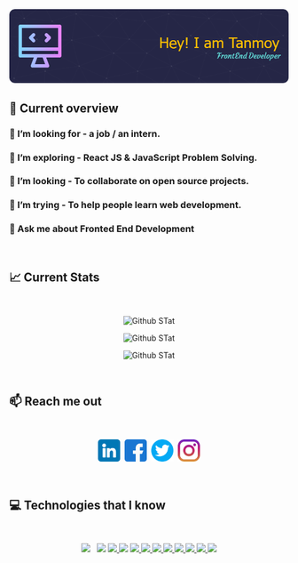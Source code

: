 <a href="https://www.linkedin.com/in/tnmy-srkr/">
<img src="https://raw.githubusercontent.com/mr-tnmy-srkr/mr-tnmy-srkr/main/images/github-header-image.png" />
</a>

## :eyes: Current overview

### 🔭 I’m looking for - a job / an intern.

### 🌱 I’m exploring - **React JS & JavaScript Problem Solving**.

### 👯 I’m looking - To collaborate on open source projects.

### 🤔 I’m trying - To help people learn web development.

### 💬 Ask me about **Fronted End Development**

<br />

## :chart_with_upwards_trend: Current Stats

<br />
<div>
<p align="center">
    <img  src="https://github-readme-streak-stats.herokuapp.com?user=mr-tnmy-srkr&theme=transparent&date_format=j%20M%5B%20Y%5D"   alt="Github STat"/>
  </p>

  <p align="center">
<img  src="https://github-readme-stats.vercel.app/api/top-langs?username=mr-tnmy-srkr&theme=transparent&show_icons=true&locale=en&layout=compact"   alt="Github STat" />
</p>
 <p align="center">
<img  src="https://github-readme-stats.vercel.app/api?username=mr-tnmy-srkr&show_icons=true&theme=transparent&date_format=j%20M%5B%20Y%5D"  alt="Github STat"/>
  </p>
</div>

<br/> 


## :mailbox: Reach me out

<br />

<p align="center">
<!--  -->
<a href="https://www.linkedin.com/in/tnmy-srkr/" target="blank"><img  src="https://raw.githubusercontent.com/mr-tnmy-srkr/mr-tnmy-srkr/main/images/logo/linkedin.png" alt="TanmoySarkar" height=40 width="40" /></a>&nbsp
<a href="https://www.facebook.com/mr.tnmy.srkr/" target="blank"><img  src="https://raw.githubusercontent.com/mr-tnmy-srkr/mr-tnmy-srkr/main/images/logo/facebook.png" alt="TanmoySarkar.09" height=40 width="40" /></a>&nbsp&nbsp<a href="https://twitter.com/tnmy_srkr" target="blank"><img  src="https://raw.githubusercontent.com/mr-tnmy-srkr/mr-tnmy-srkr/main/images/logo/twitter.png" alt="TanmoySarkar09" height=40 width="40" /></a>&nbsp&nbsp<a href="https://www.instagram.com/tnmy.srkr/" target="blank"><img  src="https://raw.githubusercontent.com/mr-tnmy-srkr/mr-tnmy-srkr/main/images/logo/instagram.png" alt="TanmoySarkar" height=40 width="40" /></a>

</p>

<br />

## :computer: Technologies that I know

<br>

<p align="center">
  <!-- <a href=""> -->
    <img src="https://skillicons.dev/icons?i=html" />
  <!-- </a> -->
  &nbsp
  <!-- <a href=""> -->
    <img src="https://skillicons.dev/icons?i=css" />
  <!-- </a> -->
  <a href="https://tailwindcss.com/">
    <img src="https://skillicons.dev/icons?i=tailwind" />
  </a>
  <!-- <a href=""> -->
    <img src="https://skillicons.dev/icons?i=js" />
  <!-- </a> -->
  <a href="https://react.dev/">
    <img src="https://skillicons.dev/icons?i=react" />
  </a>
  <a href="https://firebase.google.com/">
    <img src="https://skillicons.dev/icons?i=firebase" />
  </a>
  <a href="https://nodejs.org/en">
    <img src="https://skillicons.dev/icons?i=nodejs" />
  </a>
  <a href="https://expressjs.com/">
    <img src="https://skillicons.dev/icons?i=expressjs" />
  </a>
  <a href="https://www.mongodb.com/">
    <img src="https://skillicons.dev/icons?i=mongodb" />
  </a>
  <a href="https://git-scm.com/">
    <img src="https://skillicons.dev/icons?i=git" />
  </a>
  <a href="https://github.com/">
    <img src="https://skillicons.dev/icons?i=github" />
  </a>
  <a href="https://www.figma.com/">
    <img src="https://skillicons.dev/icons?i=figma" />
  </a>
</p>
